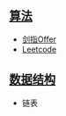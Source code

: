 ## [算法](https://github.com/iceyfighting/CS_Basics/tree/master/Basics/%E7%AE%97%E6%B3%95)

- [剑指Offer](https://github.com/iceyfighting/CS_Basics/tree/master/Basics/%E7%AE%97%E6%B3%95/%E5%89%91%E6%8C%87offer) 
- [Leetcode](https://github.com/iceyfighting/CS_Basics/tree/master/Basics/%E7%AE%97%E6%B3%95/leetcode)

## [数据结构](https://github.com/iceyfighting/CS_Basics/tree/master/Basics/%E6%95%B0%E6%8D%AE%E7%BB%93%E6%9E%84)

- 链表
